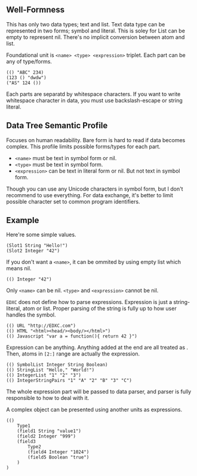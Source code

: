 











Well-Formness
-------------
This has only two data types; text and list.
Text data type can be represented in two forms; symbol and literal.
This is soley for 
List can be empty to represent nil.
There's no implicit conversion between atom and list.

Foundational unit is `<name> <type> <expression>` triplet.
Each part can be any of type/forms.

	(() "ABC" 234)
	(123 () "dwdw")
	("AS" 124 ())

Each parts are separatd by whitespace characters. If you want to
write whitespace character in data, you must use backslash-escape
or string literal.



Data Tree Semantic Profile
--------------------------
Focuses on human readability. Bare form is hard to read if data becomes 
complex. This profile limits possible forms/types for each part. 

-	`<name>` must be text in symbol form or nil.
-	`<type>` must be text in symbol form.
-	`<expression>` can be text in literal form or nil. But not text
	in symbol form.

Though you can use any Unicode characters in symbol form, but I
don't recommend to use everything. For data exchange, it's better
to limit possible character set to common program identifiers.







Example
-------
Here're some simple values.

	(Slot1 String "Hello!")
	(Slot2 Integer "42")

If you don't want a `<name>`, it can be ommited by using empty
list which means nil.

	(() Integer "42")

Only `<name>` can be nil. `<type>` and `<expression>` cannot be
nil.

`EDXC` does not define how to parse expressions. Expression
is just a string-literal, atom or list. Proper parsing of the string
is fully up to how user handles the <type> symbol.

	(() URL "http://EDXC.com")
	(() HTML "<html><head/><body/></html>")
	(()	Javascript "var a = function(){ return 42 }")

Expression can be anything. Anything added at the end are all treated
as <expression>. Then, atoms in `[2:]` range are actually the expression.

	(() SymbolList Integer String Boolean)
	(() StringList "Hello," "World!")
	(() IntegerList "1" "2" "3")
	(() IntegerStringPairs "1" "A" "2" "B" "3" "C")

The whole expression part will be passed to data parser, and parser
is fully responsible to how to deal with it.

A complex object can be presented using another units as expressions.

	(() 
		Type1
		(field1 String "value1")
		(field2 Integer "999")
		(field3 
			Type2
			(field4 Integer "1024")
			(field5 Boolean "true")
		)
	)
	






	








	

